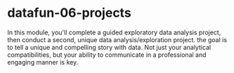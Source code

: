 # datafun-06-projects
In this module, you'll complete a guided exploratory data analysis project, then conduct a second, unique data analysis/exploration project. the goal is to tell a unique and compelling story with data. Not just your analytical compatibilities, but your ability to communicate in a professional and engaging manner is key. 
